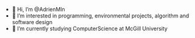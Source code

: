 - 👋 Hi, I’m @AdrienMln
- 👀 I’m interested in programming, environmental projects, algorithm and software design
- 🌱 I’m currently studying ComputerScience at McGill University 


<!---
AdrienMln/AdrienMln is a ✨ special ✨ repository because its `README.md` (this file) appears on your GitHub profile.
You can click the Preview link to take a look at your changes.
--->

